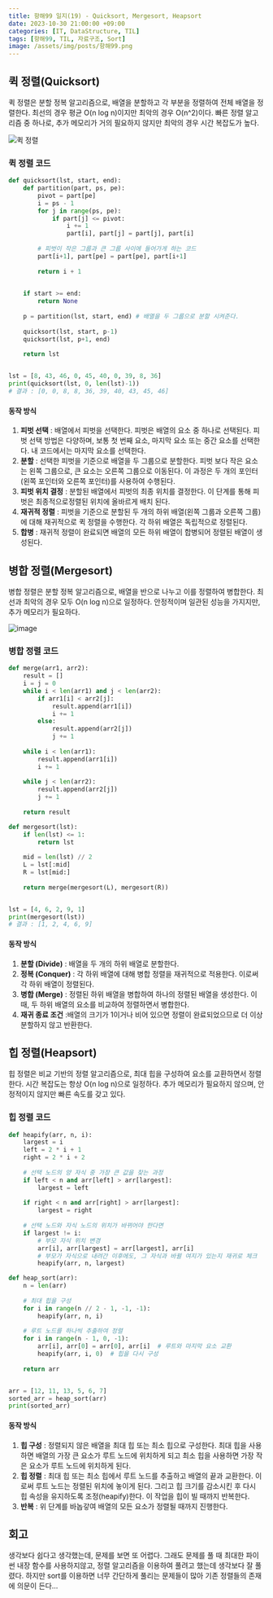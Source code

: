 ```yaml
---
title: 항해99 일지(19) - Quicksort, Mergesort, Heapsort
date: 2023-10-30 21:00:00 +09:00
categories: [IT, DataStructure, TIL]
tags: [항해99, TIL, 자료구조, Sort]
image: /assets/img/posts/항해99.png
---
```


## 퀵 정렬(Quicksort)
퀵 정렬은 분할 정복 알고리즘으로, 배열을 분할하고 각 부분을 정렬하여 전체 배열을 정렬한다. 최선의 경우 평균 O(n log n)이지만 최악의 경우 O(n^2)이다. 빠른 정렬 알고리즘 중 하나로, 추가 메모리가 거의 필요하지 않지만 최악의 경우 시간 복잡도가 높다.

![퀵 정렬](https://github.com/honge7694/honge7694.github.io/assets/76715487/3b609874-48a2-43f2-b22e-d674be59ce81)

### 퀵 정렬 코드

```python
def quicksort(lst, start, end):
	def partition(part, ps, pe):
		pivot = part[pe]
		i = ps - 1
		for j in range(ps, pe):
			if part[j] <= pivot:
				i += 1
				part[i], part[j] = part[j], part[i]
				
		# 피벗이 작은 그룹과 큰 그룹 사이에 들어가게 하는 코드
		part[i+1], part[pe] = part[pe], part[i+1] 
		
		return i + 1
	

	if start >= end:
		return None
	
	p = partition(lst, start, end) # 배열을 두 그룹으로 분할 시켜준다.
	
	quicksort(lst, start, p-1)
	quicksort(lst, p+1, end)
	
	return lst


lst = [8, 43, 46, 0, 45, 40, 0, 39, 8, 36]
print(quicksort(lst, 0, len(lst)-1))
# 결과 : [0, 0, 8, 8, 36, 39, 40, 43, 45, 46]
```

#### 동작 방식

1. **피벗 선택** : 배열에서 피벗을 선택한다. 피벗은 배열의 요소 중 하나로 선택된다. 피벗 선택 방법은 다양하며, 보통 첫 번째 요소, 마지막 요소 또는 중간 요소를 선택한다. 내 코드에서는 마지막 요소를 선택한다.
2. **분할** : 선택한 피벗을 기준으로 배열을 두 그룹으로 분할한다. 피벗 보다 작은 요소는 왼쪽 그룹으로, 큰 요소는 오른쪽 그룹으로 이동된다. 이 과정은 두 개의 포인터(왼쪽 포인터와 오른쪽 포인터)를 사용하여 수행된다.
3. **피벗 위치 결정** : 분할된 배열에서 피벗의 최종 위치를 결정한다. 이 단계를 통해 피벗은 최종적으로정렬된 위치에 올바르게 배치 된다.
4. **재귀적 정렬** : 피벗을 기준으로 분할된 두 개의 하위 배열(왼쪽 그룹과 오른쪽 그룹)에 대해 재귀적으로 퀵 정렬을 수행한다. 각 하위 배열은 독립적으로 정렬된다.
5. **합병** : 재귀적 정렬이 완료되면 배열의 모든 하위 배열이 합병되어 정렬된 배열이 생성된다.

## 병합 정렬(Mergesort)
병합 정렬은 분할 정복 알고리즘으로, 배열을 반으로 나누고 이를 정렬하여 병합한다. 최선과 최악의 경우 모두 O(n log n)으로 일정하다. 안정적이며 일관된 성능을 가지지만, 추가 메모리가 필요하다.

![image](https://github.com/honge7694/honge7694.github.io/assets/76715487/d3a2feba-74a4-4553-a5dc-44d84f64ee3f)    

### 병합 정렬 코드

```python
def merge(arr1, arr2):
	result = []
	i = j = 0
	while i < len(arr1) and j < len(arr2):
		if arr1[i] < arr2[j]:
			result.append(arr1[i])
			i += 1
		else:
			result.append(arr2[j])
			j += 1
	
	while i < len(arr1):
		result.append(arr1[i])
		i += 1
		
	while j < len(arr2):
		result.append(arr2[j])
		j += 1
	
	return result

def mergesort(lst):
	if len(lst) <= 1:
		return lst
	
	mid = len(lst) // 2
	L = lst[:mid]
	R = lst[mid:]
	
	return merge(mergesort(L), mergesort(R))


lst = [4, 6, 2, 9, 1]
print(mergesort(lst))
# 결과 : [1, 2, 4, 6, 9]
```

#### 동작 방식

1. **분할 (Divide)** : 배열을 두 개의 하위 배열로 분할한다.
2. **정복 (Conquer)** : 각 하위 배열에 대해 병합 정렬을 재귀적으로 적용한다. 이로써 각 하위 배열이 정렬된다.
3. **병합 (Merge)** : 정렬된 하위 배열을 병합하여 하나의 정렬된 배열을 생성한다. 이때, 두 하위 배열의 요소를 비교하여 정렬하면서 병합한다.
4. **재귀 종료 조건** :배열의 크기가 1이거나 비어 있으면 정렬이 완료되었으므로 더 이상 분할하지 않고 반환한다.

## 힙 정렬(Heapsort)
힙 정렬은 비교 기반의 정렬 알고리즘으로, 최대 힙을 구성하여 요소를 교환하면서 정렬한다.
시간 복잡도는 항상 O(n log n)으로 일정하다. 추가 메모리가 필요하지 않으며, 안정적이지 않지만 빠른 속도를 갖고 있다.

### 힙 정렬 코드

```python
def heapify(arr, n, i):
    largest = i
    left = 2 * i + 1
    right = 2 * i + 2
    
	# 선택 노드의 양 자식 중 가장 큰 값을 찾는 과정
    if left < n and arr[left] > arr[largest]:
        largest = left
    
    if right < n and arr[right] > arr[largest]:
        largest = right
    
	# 선택 노드와 자식 노드의 위치가 바뀌어야 한다면
    if largest != i:
		# 부모 자식 위치 변경
        arr[i], arr[largest] = arr[largest], arr[i]
		# 부모가 자식으로 내려간 이후에도, 그 자식과 바뀔 여지가 있는지 재귀로 체크
        heapify(arr, n, largest)

def heap_sort(arr):
    n = len(arr)
    
    # 최대 힙을 구성
    for i in range(n // 2 - 1, -1, -1):
        heapify(arr, n, i)
    
    # 루트 노드를 하나씩 추출하여 정렬
    for i in range(n - 1, 0, -1):
        arr[i], arr[0] = arr[0], arr[i]  # 루트와 마지막 요소 교환
        heapify(arr, i, 0)  # 힙을 다시 구성
    
    return arr


arr = [12, 11, 13, 5, 6, 7]
sorted_arr = heap_sort(arr)
print(sorted_arr)
```


#### 동작 방식

1. **힙 구성** : 정렬되지 않은 배열을 최대 힙 또는 최소 힙으로 구성한다. 최대 힙을 사용하면 배열의 가장 큰 요소가 루트 노드에 위치하게 되고 최소 힙을 사용하면 가장 작은 요소가 루트 노드에 위치하게 된다.
2. **힙 정렬** : 최대 힙 또는 최소 힙에서 루트 노드를 추출하고 배열의 끝과 교환한다. 이로써 루트 노드는 정렬된 위치에 놓이게 된다. 그리고 힙 크기를 감소시킨 후 다시 힙 속성을 유지하도록 조정(heapify)한다. 이 작업을 힙이 빌 때까지 반복한다.
3. **반복** : 위 단계를 바놉갛여 배열의 모든 요소가 정렬될 때까지 진행한다.

## 회고
생각보다 쉽다고 생각했는데, 문제를 보면 또 어렵다. 그래도 문제를 풀 때 최대한 파이썬 내장 함수를 사용하지않고, 정렬 알고리즘을 이용하여 풀려고 했는데 생각보다 잘 풀렸다. 하지만 sort를 이용하면 너무 간단하게 풀리는 문제들이 많아 기존 정렬들의 존재에 의문이 든다...
